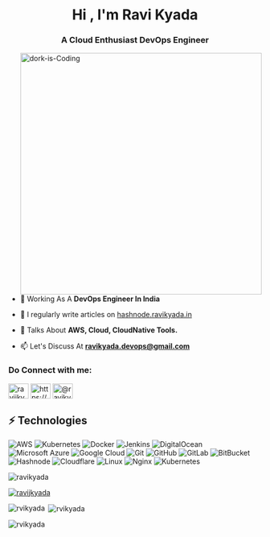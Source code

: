 <!--[![MasterHead](https://res.cloudinary.com/practicaldev/image/fetch/s--X8Q59V5M--/c_imagga_scale,f_auto,fl_progressive,h_420,q_66,w_1000/https://dev-to-uploads.s3.amazonaws.com/i/zu5cr0j2qczswka4wh39.gif)]-->

<h1 align="center">Hi , I'm Ravi Kyada</h1>
<h3 align="center">A Cloud Enthusiast DevOps Engineer</h3>
<img align="right" alt="dork-is-Coding" width="480" src="https://i.gifer.com/IcRz.gif">

- 🌱 Working As A **DevOps Engineer In India**

- 📝 I regularly write articles on [hashnode.ravikyada.in](https://hashnode.ravikyada.in/)

- 💬 Talks About **AWS, Cloud, CloudNative Tools.**

- 📫 Let's Discuss At **ravikyada.devops@gmail.com**

<h3 align="left">Do Connect with me:</h3>
<p align="left">
<a href="https://twitter.com/ravijkyada" target="blank"><img align="center" src="https://raw.githubusercontent.com/rahuldkjain/github-profile-readme-generator/master/src/images/icons/Social/twitter.svg" alt="ravijkyada" height="30" width="40" /></a>
<a href="https://www.linkedin.com/in/ravikyada" target="blank"><img align="center" src="https://raw.githubusercontent.com/rahuldkjain/github-profile-readme-generator/master/src/images/icons/Social/linked-in-alt.svg" alt="https://www.linkedin.com/in/ravikyada" height="30" width="40" /></a>
<a href="https://hashnode.com/@ravikyada" target="blank"><img align="center" src="https://raw.githubusercontent.com/rahuldkjain/github-profile-readme-generator/master/src/images/icons/Social/hashnode.svg" alt="@ravikyada" height="30" width="40" /></a>
</p>

## ⚡ Technologies
![AWS](https://img.shields.io/badge/AWS-%23FF9900.svg?style=for-the-badge&logo=amazon-aws&logoColor=white)
![Kubernetes](https://img.shields.io/badge/kubernetes-%23326ce5.svg?style=for-the-badge&logo=kubernetes&logoColor=white)
![Docker](https://img.shields.io/badge/-Docker-black?style=flat-square&logo=docker)
![Jenkins](https://img.shields.io/badge/jenkins-%232C5263.svg?style=for-the-badge&logo=jenkins&logoColor=white)
![DigitalOcean](https://img.shields.io/badge/-Digital%20Ocean-darkblue?style=flat-square&logo=digitalocean)
![Microsoft Azure](https://img.shields.io/badge/Microsoft%20Azure-232F7E?style=flat-square&logo=microsoft-azure)
![Google Cloud](https://img.shields.io/badge/Google%20Cloud-black?style=flat-square&logo=google-cloud)
![Git](https://img.shields.io/badge/-Git-black?style=flat-square&logo=git)
![GitHub](https://img.shields.io/badge/-GitHub-181717?style=flat-square&logo=github)
![GitLab](https://img.shields.io/badge/-GitLab-FCA121?style=flat-square&logo=gitlab)
![BitBucket](https://img.shields.io/badge/-BitBucket-darkblue?style=flat-square&logo=bitbucket)
![Hashnode](https://img.shields.io/badge/Hashnode-2962FF?style=for-the-badge&logo=hashnode&logoColor=white)
![Cloudflare](https://img.shields.io/badge/Cloudflare-F38020?style=for-the-badge&logo=Cloudflare&logoColor=white)
![Linux](https://img.shields.io/badge/Linux-FCC624?style=for-the-badge&logo=linux&logoColor=black)
![Nginx](https://img.shields.io/badge/nginx-%23009639.svg?style=for-the-badge&logo=nginx&logoColor=white)
![Kubernetes](https://img.shields.io/badge/kubernetes-%23326ce5.svg?style=for-the-badge&logo=kubernetes&logoColor=white)

<p align="left"> <img src="https://komarev.com/ghpvc/?username=ravikyada&label=Visitors&color=0e75b6&style=flat" alt="ravikyada" /> </p>
<p align="left"> <a href="https://twitter.com/ravijkyada" target="blank"><img src="https://img.shields.io/twitter/follow/ravijkyada?logo=twitter&style=for-the-badge" alt="ravijkyada" /></a> </p>


<p><img align="left" src="https://github-readme-stats.vercel.app/api/top-langs?username=rvikyada&show_icons=true&locale=en&layout=compact" alt="rvikyada" /></p>

<p>&nbsp;<img align="center" src="https://github-readme-stats.vercel.app/api?username=rvikyada&show_icons=true&locale=en" alt="rvikyada" /></p>

<p><img align="center" src="https://github-readme-streak-stats.herokuapp.com/?user=rvikyada&" alt="rvikyada" /></p>
